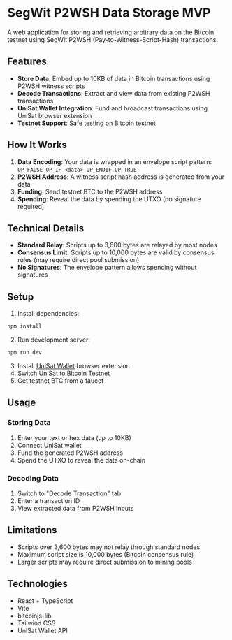 # SegWit P2WSH Data Storage MVP

A web application for storing and retrieving arbitrary data on the Bitcoin testnet using SegWit P2WSH (Pay-to-Witness-Script-Hash) transactions.

## Features

- **Store Data**: Embed up to 10KB of data in Bitcoin transactions using P2WSH witness scripts
- **Decode Transactions**: Extract and view data from existing P2WSH transactions
- **UniSat Wallet Integration**: Fund and broadcast transactions using UniSat browser extension
- **Testnet Support**: Safe testing on Bitcoin testnet

## How It Works

1. **Data Encoding**: Your data is wrapped in an envelope script pattern: `OP_FALSE OP_IF <data> OP_ENDIF OP_TRUE`
2. **P2WSH Address**: A witness script hash address is generated from your data
3. **Funding**: Send testnet BTC to the P2WSH address
4. **Spending**: Reveal the data by spending the UTXO (no signature required)

## Technical Details

- **Standard Relay**: Scripts up to 3,600 bytes are relayed by most nodes
- **Consensus Limit**: Scripts up to 10,000 bytes are valid by consensus rules (may require direct pool submission)
- **No Signatures**: The envelope pattern allows spending without signatures

## Setup

1. Install dependencies:
```bash
npm install
```

2. Run development server:
```bash
npm run dev
```

3. Install [UniSat Wallet](https://unisat.io/) browser extension
4. Switch UniSat to Bitcoin Testnet
5. Get testnet BTC from a faucet

## Usage

### Storing Data
1. Enter your text or hex data (up to 10KB)
2. Connect UniSat wallet
3. Fund the generated P2WSH address
4. Spend the UTXO to reveal the data on-chain

### Decoding Data
1. Switch to "Decode Transaction" tab
2. Enter a transaction ID
3. View extracted data from P2WSH inputs

## Limitations

- Scripts over 3,600 bytes may not relay through standard nodes
- Maximum script size is 10,000 bytes (Bitcoin consensus rule)
- Larger scripts may require direct submission to mining pools

## Technologies

- React + TypeScript
- Vite
- bitcoinjs-lib
- Tailwind CSS
- UniSat Wallet API